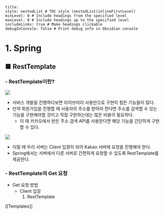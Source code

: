 ```table-of-contents
title: 
style: nestedList # TOC style (nestedList|inlineFirstLevel)
minLevel: 0 # Include headings from the specified level
maxLevel: 0 # Include headings up to the specified level
includeLinks: true # Make headings clickable
debugInConsole: false # Print debug info in Obsidian console
```

# 1. Spring
## ■ RestTemplate

### - RestTemplate이란?
![](https://i.imgur.com/zNA2OgA.png)
- 서비스 개발을 진행하다보면 라이브러리 사용만으로 구현이 힘든 기능들이 많다.
- 만약 회원가입을 진행할 때 사용자의 주소를 받아야 한다면 주소를 검색할 수 있는 기능을 구현해야할 것이고 직접 구현하는데는 많은 비용이 필요하다.
	- 이 때 카카오에서 만든 주소 검색 API를 사용한다면 해당 기능을 간단하게 구현할 수 있다.
	  
![](https://i.imgur.com/895V2Tm.png)
- 이럴 때 우리 서버는 Client 입장이 되어 Kakao 서버에 요청을 진행해야 한다.
- Spring에서는 서버에서 다른 서버로 간편하게 요청할 수 있도록 RestTemplate를 제공한다.

### - RestTemplate의 Get 요청
- Get 요청 방법
	- Client 입장
	     1. RestTemplate






[[Templates]]
